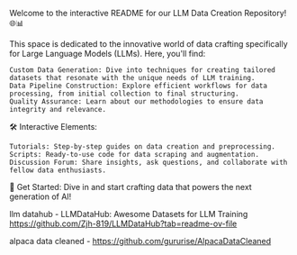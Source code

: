 Welcome to the interactive README for our LLM Data Creation Repository! 🌐📊

This space is dedicated to the innovative world of data crafting specifically for Large Language Models (LLMs). Here, you'll find:

    Custom Data Generation: Dive into techniques for creating tailored datasets that resonate with the unique needs of LLM training.
    Data Pipeline Construction: Explore efficient workflows for data processing, from initial collection to final structuring.
    Quality Assurance: Learn about our methodologies to ensure data integrity and relevance.

🛠 Interactive Elements:

    Tutorials: Step-by-step guides on data creation and preprocessing.
    Scripts: Ready-to-use code for data scraping and augmentation.
    Discussion Forum: Share insights, ask questions, and collaborate with fellow data enthusiasts.

🚀 Get Started: Dive in and start crafting data that powers the next generation of AI!

llm datahub - LLMDataHub: Awesome Datasets for LLM Training 
https://github.com/Zjh-819/LLMDataHub?tab=readme-ov-file

alpaca data cleaned - https://github.com/gururise/AlpacaDataCleaned


